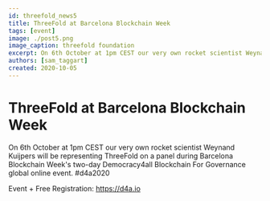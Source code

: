 ```yaml
---
id: threefold_news5
title: ThreeFold at Barcelona Blockchain Week
tags: [event]
image: ./post5.png
image_caption: threefold foundation
excerpt: On 6th October at 1pm CEST our very own rocket scientist Weynand Kuijpers will be representing ThreeFold.
authors: [sam_taggart]
created: 2020-10-05
---
```



# ThreeFold at Barcelona Blockchain Week

On 6th October at 1pm CEST our very own rocket scientist Weynand Kuijpers will be representing ThreeFold on a panel during Barcelona Blockchain Week's two-day Democracy4all Blockchain For Governance global online event. #d4a2020

Event + Free Registration: https://d4a.io